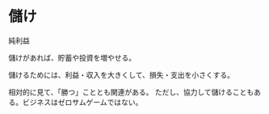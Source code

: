 # 儲け

純利益

儲けがあれば、貯蓄や投資を増やせる。

儲けるためには、利益・収入を大きくして、損失・支出を小さくする。

相対的に見て、「勝つ」こととも関連がある。
ただし、協力して儲けることもある。ビジネスはゼロサムゲームではない。
